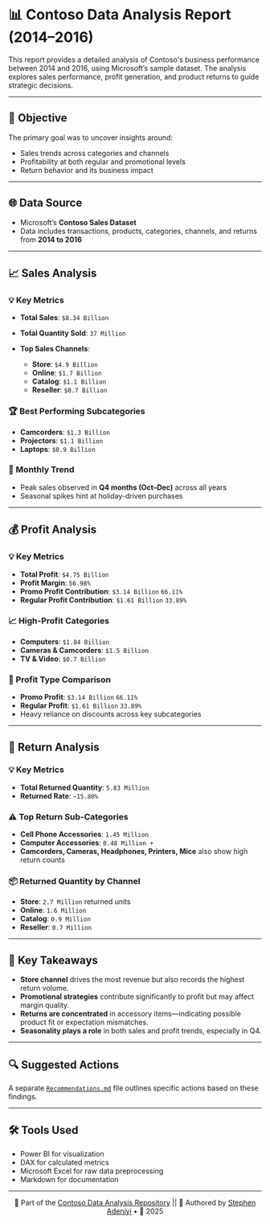 # 📊 Contoso Data Analysis Report (2014–2016)

This report provides a detailed analysis of Contoso's business performance between 2014 and 2016, using Microsoft’s sample dataset. The analysis explores sales performance, profit generation, and product returns to guide strategic decisions.

---

## 🧠 Objective

The primary goal was to uncover insights around:
- Sales trends across categories and channels
- Profitability at both regular and promotional levels
- Return behavior and its business impact

---

## 🌐 Data Source

- Microsoft’s **Contoso Sales Dataset**
- Data includes transactions, products, categories, channels, and returns from **2014 to 2016**

---

## 📈 Sales Analysis

### 💡 Key Metrics
- **Total Sales**: `$8.34 Billion`
- **Total Quantity Sold**: `37 Million`
  
- **Top Sales Channels**:
  - **Store**: `$4.9 Billion`
  - **Online**: `$1.7 Billion`
  - **Catalog**: `$1.1 Billion`
  - **Reseller**: `$0.7 Billion`

### 🏆 Best Performing Subcategories
- **Camcorders**: `$1.3 Billion`
- **Projectors**: `$1.1 Billion`
- **Laptops**: `$0.9 Billion`

### 📅 Monthly Trend
- Peak sales observed in **Q4 months (Oct–Dec)** across all years
- Seasonal spikes hint at holiday-driven purchases

---

## 💰 Profit Analysis

### 💡 Key Metrics
- **Total Profit**: `$4.75 Billion`
- **Profit Margin**: `56.98%`
- **Promo Profit Contribution**: `$3.14 Billion` `66.11%`
- **Regular Profit Contribution**: `$1.61 Billion` `33.89%`

### 📈 High-Profit Categories
- **Computers**: `$1.84 Billion`
- **Cameras & Camcorders**: `$1.5 Billion`
- **TV & Video**: `$0.7 Billion`

### 🧾 Profit Type Comparison
- **Promo Profit**: `$3.14 Billion` `66.11%`
- **Regular Profit**: `$1.61 Billion` `33.89%`
- Heavy reliance on discounts across key subcategories

---

## 🔄 Return Analysis

### 💡 Key Metrics
- **Total Returned Quantity**: `5.83 Million`
- **Returned Rate**: `~15.80%`

### ⚠️ Top Return Sub-Categories
- **Cell Phone Accessories**: `1.45 Million`
- **Computer Accessories**: `0.48 Million +`
- **Camcorders, Cameras, Headphones, Printers, Mice** also show high return counts

### 📦 Returned Quantity by Channel
- **Store**: `2.7 Million` returned units
- **Online**: `1.6 Million`
- **Catalog**: `0.9 Million`
- **Reseller**: `0.7 Million`

---

## 📌 Key Takeaways

- **Store channel** drives the most revenue but also records the highest return volume.
- **Promotional strategies** contribute significantly to profit but may affect margin quality.
- **Returns are concentrated** in accessory items—indicating possible product fit or expectation mismatches.
- **Seasonality plays a role** in both sales and profit trends, especially in Q4.

---

## 🔍 Suggested Actions

A separate [`Recommendations.md`](./Recommendations.md) file outlines specific actions based on these findings.

---

## 🛠️ Tools Used

- Power BI for visualization
- DAX for calculated metrics
- Microsoft Excel for raw data preprocessing
- Markdown for documentation

---

<div align="center">

📁 Part of the [Contoso Data Analysis Repository](./)   || 👤 Authored by [Stephen Adeniyi](https://github.com/SteevAnalytics) • 📅 2025

</div>

